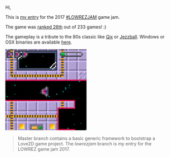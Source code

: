 Hi, 

This is [my entry](https://lzubiaur.itch.io/clamp-64) for the 2017 [#LOWREZJAM](https://itch.io/jam/lowrezjam2017) game jam.

The game was [ranked 26th](https://itch.io/jam/lowrezjam2017/results?page=3) out of 233 games! :)

The gameplay is a tribute to the 80s classic like [Qix](https://en.wikipedia.org/wiki/Qix) or [Jezzball](https://en.wikipedia.org/wiki/JezzBall). Windows or OSX binaries are available [here](https://lzubiaur.itch.io/clamp-64).

![alt text](design/screenshot.gif)


> Master branch contains a basic generic framework to bootstrap a Love2D game project.
> The *lowrezjam* branch is my entry for the LOWREZ game jam 2017.
